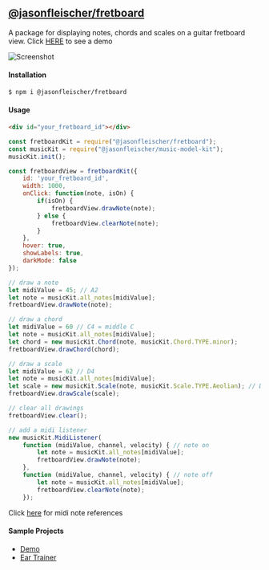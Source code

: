 ## [@jasonfleischer/fretboard](https://www.npmjs.com/package/@jasonfleischer/fretboard)

A package for displaying notes, chords and scales on a guitar fretboard view. Click [HERE](https://jasonfleischer.github.io/npm-fretboard-demo/) to see a demo

![Screenshot](https://jasonfleischer.github.io/npm-fretboard-demo/screenshot/screen.png "Screenshot")

#### Installation
```bash
$ npm i @jasonfleischer/fretboard
```

#### Usage
``` html
<div id="your_fretboard_id"></div>
```

``` javascript
const fretboardKit = require("@jasonfleischer/fretboard");
const musicKit = require("@jasonfleischer/music-model-kit");
musicKit.init();

const fretboardView = fretboardKit({
	id: 'your_fretboard_id',
	width: 1000,
	onClick: function(note, isOn) {
		if(isOn) {
			fretboardView.drawNote(note);
		} else {
			fretboardView.clearNote(note);
		}
	},
	hover: true,
	showLabels: true,
	darkMode: false
});

// draw a note
let midiValue = 45; // A2
let note = musicKit.all_notes[midiValue];
fretboardView.drawNote(note);

// draw a chord
let midiValue = 60 // C4 = middle C
let note = musicKit.all_notes[midiValue];
let chord = new musicKit.Chord(note, musicKit.Chord.TYPE.minor);
fretboardView.drawChord(chord);

// draw a scale
let midiValue = 62 // D4
let note = musicKit.all_notes[midiValue];
let scale = new musicKit.Scale(note, musicKit.Scale.TYPE.Aeolian); // Dm scale
fretboardView.drawScale(scale);

// clear all drawings
fretboardView.clear();

// add a midi listener
new musicKit.MidiListener(
	function (midiValue, channel, velocity) { // note on
		let note = musicKit.all_notes[midiValue];
		fretboardView.drawNote(note);
	},
	function (midiValue, channel, velocity) { // note off
		let note = musicKit.all_notes[midiValue];
		fretboardView.clearNote(note);
	});

```

Click [here](https://jasonfleischer.github.io/npm-piano-demo/screenshot/notes.jpg) for midi note references 

#### Sample Projects

- [Demo](https://jasonfleischer.github.io/npm-fretboard-demo/)
- [Ear Trainer](https://jasonfleischer.github.io/eartrainer/)
